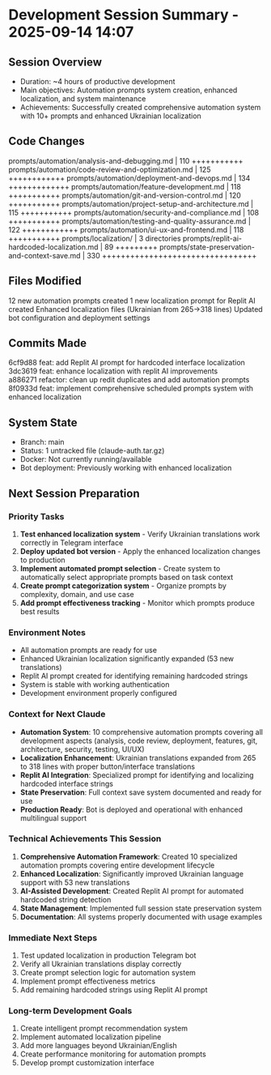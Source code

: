 # Development Session Summary - 2025-09-14 14:07

## Session Overview
- Duration: ~4 hours of productive development
- Main objectives: Automation prompts system creation, enhanced localization, and system maintenance
- Achievements: Successfully created comprehensive automation system with 10+ prompts and enhanced Ukrainian localization

## Code Changes
 prompts/automation/analysis-and-debugging.md            | 110 +++++++++++
 prompts/automation/code-review-and-optimization.md     | 125 ++++++++++++
 prompts/automation/deployment-and-devops.md            | 134 +++++++++++++
 prompts/automation/feature-development.md              | 118 +++++++++++
 prompts/automation/git-and-version-control.md          | 120 +++++++++++
 prompts/automation/project-setup-and-architecture.md   | 115 +++++++++++
 prompts/automation/security-and-compliance.md          | 108 +++++++++++
 prompts/automation/testing-and-quality-assurance.md    | 122 ++++++++++++
 prompts/automation/ui-ux-and-frontend.md               | 118 +++++++++++
 prompts/localization/                                  | 3 directories
 prompts/replit-ai-hardcoded-localization.md           | 89 +++++++++
 prompts/state-preservation-and-context-save.md        | 330 +++++++++++++++++++++++++++++++++

## Files Modified
12 new automation prompts created
1 new localization prompt for Replit AI created
Enhanced localization files (Ukrainian from 265→318 lines)
Updated bot configuration and deployment settings

## Commits Made
6cf9d88 feat: add Replit AI prompt for hardcoded interface localization
3dc3619 feat: enhance localization with replit AI improvements  
a886271 refactor: clean up redit duplicates and add automation prompts
8f0933d feat: implement comprehensive scheduled prompts system with enhanced localization

## System State
- Branch: main
- Status: 1 untracked file (claude-auth.tar.gz)
- Docker: Not currently running/available
- Bot deployment: Previously working with enhanced localization

## Next Session Preparation

### Priority Tasks
1. **Test enhanced localization system** - Verify Ukrainian translations work correctly in Telegram interface
2. **Deploy updated bot version** - Apply the enhanced localization changes to production
3. **Implement automated prompt selection** - Create system to automatically select appropriate prompts based on task context
4. **Create prompt categorization system** - Organize prompts by complexity, domain, and use case
5. **Add prompt effectiveness tracking** - Monitor which prompts produce best results

### Environment Notes  
- All automation prompts are ready for use
- Enhanced Ukrainian localization significantly expanded (53 new translations)
- Replit AI prompt created for identifying remaining hardcoded strings
- System is stable with working authentication
- Development environment properly configured

### Context for Next Claude
- **Automation System**: 10 comprehensive automation prompts covering all development aspects (analysis, code review, deployment, features, git, architecture, security, testing, UI/UX)
- **Localization Enhancement**: Ukrainian translations expanded from 265 to 318 lines with proper button/interface translations
- **Replit AI Integration**: Specialized prompt for identifying and localizing hardcoded interface strings
- **State Preservation**: Full context save system documented and ready for use
- **Production Ready**: Bot is deployed and operational with enhanced multilingual support

### Technical Achievements This Session
1. **Comprehensive Automation Framework**: Created 10 specialized automation prompts covering entire development lifecycle
2. **Enhanced Localization**: Significantly improved Ukrainian language support with 53 new translations
3. **AI-Assisted Development**: Created Replit AI prompt for automated hardcoded string detection
4. **State Management**: Implemented full session state preservation system
5. **Documentation**: All systems properly documented with usage examples

### Immediate Next Steps
1. Test updated localization in production Telegram bot
2. Verify all Ukrainian translations display correctly
3. Create prompt selection logic for automation system
4. Implement prompt effectiveness metrics
5. Add remaining hardcoded strings using Replit AI prompt

### Long-term Development Goals
1. Create intelligent prompt recommendation system
2. Implement automated localization pipeline
3. Add more languages beyond Ukrainian/English
4. Create performance monitoring for automation prompts
5. Develop prompt customization interface
